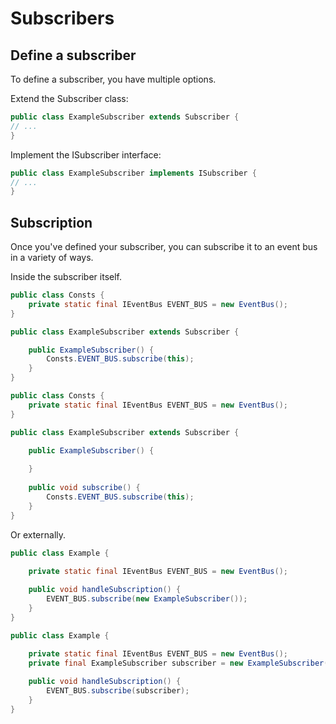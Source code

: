 # Subscribers

## Define a subscriber

To define a subscriber, you have multiple options.

Extend the Subscriber class:

```java
public class ExampleSubscriber extends Subscriber {
// ...
}
```

Implement the ISubscriber interface:

```java
public class ExampleSubscriber implements ISubscriber {
// ...
}
```

## Subscription

Once you've defined your subscriber, you can subscribe it to an event bus
in a variety of ways.

Inside the subscriber itself.

```java
public class Consts {
    private static final IEventBus EVENT_BUS = new EventBus();
}

public class ExampleSubscriber extends Subscriber {

    public ExampleSubscriber() {
        Consts.EVENT_BUS.subscribe(this);
    }
}
```

```java
public class Consts {
    private static final IEventBus EVENT_BUS = new EventBus();
}

public class ExampleSubscriber extends Subscriber {

    public ExampleSubscriber() {
        
    }
    
    public void subscribe() {
        Consts.EVENT_BUS.subscribe(this);
    }
}
```

Or externally.

```java
public class Example {
    
    private static final IEventBus EVENT_BUS = new EventBus();

    public void handleSubscription() {
        EVENT_BUS.subscribe(new ExampleSubscriber());
    }
}
```

```java
public class Example {
    
    private static final IEventBus EVENT_BUS = new EventBus();
    private final ExampleSubscriber subscriber = new ExampleSubscriber();

    public void handleSubscription() {
        EVENT_BUS.subscribe(subscriber);
    }
}
```